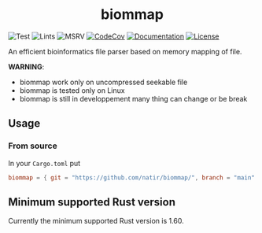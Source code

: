 <h1 style="text-align: center;">biommap</h1>

![Test](https://github.com/natir/biommap/workflows/Test/badge.svg)
![Lints](https://github.com/natir/biommap/workflows/Lints/badge.svg)
![MSRV](https://github.com/natir/biommap/workflows/MSRV/badge.svg)
[![CodeCov](https://codecov.io/gh/natir/biommap/branch/master/graph/badge.svg)](https://codecov.io/gh/natir/biommap)
[![Documentation](https://github.com/natir/biommap/workflows/Documentation/badge.svg)](https://natir.github.io/biommap/biommap)
[![License](https://img.shields.io/badge/license-MIT-green)](https://github.com/natir/biommap/blob/master/LICENSE)


An efficient bioinformatics file parser based on memory mapping of file.

**WARNING**:
- biommap work only on uncompressed seekable file
- biommap is tested only on Linux
- biommap is still in developpement many thing can change or be break

## Usage

### From source

In your `Cargo.toml` put
```toml
biommap = { git = "https://github.com/natir/biommap/", branch = "main" }
```

## Minimum supported Rust version

Currently the minimum supported Rust version is 1.60.
